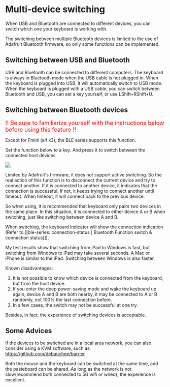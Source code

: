 # Multi-device switching

When USB and Bluetooth are connected to different devices, you can switch which one your keyboard is working with.

The switching between multiple Bluetooth devices is limited to the use of Adafruit Bluetooth firmware, so only some functions can be implemented.


## Switching between USB and Bluetooth

USB and Bluetooth can be connected to different computers. The keyboard is always in Bluetooth mode when the USB cable is not plugged in. When the keyboard is plugged into USB, it will automatically switch to USB mode. When the keyboard is plugged with a USB cable, you can switch between Bluetooth and USB, you can set a key yourself, or use LShift+RShift+U.


## Switching between Bluetooth devices
<html>
<font color="red" size="+1">!! Be sure to familiarize yourself with the instructions below before using this feature !!</font>
</html>

Except for Fmini (alf x3), the BLE series supports this function.

Set the function below to a key. And press it to switch between the connected host devices.

<div style="width: 180px">

![](/assets/device_switching_01.jpg?180)
</div>

Limited by Adafruit's firmware, it does not support active switching. So the real action of this function is to disconnect the current device and try to connect another. If it is connected to another device, it indicates that the connection is successful. If not, it keeps trying to connect another until timeout. When timeout, it will connect back to the previous device.

So when using, it is recommended that keyboard only pairs two devices in the same place. In this situation, it is connected to either device A or B when switching, just like switching between device A and B.

When switching, the keyboard indicator will show the connection indication (Refer to [[ble-series: connection-status | Bluetooth Function switch & connection status]]). 

My test results show that switching from iPad to Windows is fast, but switching from Windows to iPad may take several seconds. A Mac or iPhone is similar to the iPad. Switching between Windows is also faster.

Known disadvantages:
  1. It is not possible to know which device is connected from the keyboard, but from the host device.
  2. If you enter the deep power-saving mode and wake the keyboard up again, device A and B are both nearby, it may be connected to A or B randomly, not 100% the last connection before.
  3. In a few cases, the switch may not be successful at one try.

Besides, in fact, the experience of switching devices is acceptable.


## Some Advices

If the devices to be switched are in a local area network, you can also consider using a KVM software, such as: https://github.com/debauchee/barrier

Both the mouse and the keyboard can be switched at the same time, and the pasteboard can be shared. As long as the network is not slow(recommend both connected to 5G wifi or wired), the experience is excellent.
